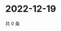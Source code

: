 # 2022-12-19

共 0 条

<!-- BEGIN WEIBO -->
<!-- 最后更新时间 Mon Dec 19 2022 19:11:20 GMT+0800 (China Standard Time) -->

<!-- END WEIBO -->
